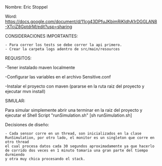 Nombre: Eric Stoppel

Word: https://docs.google.com/document/d/11cg43DPfuJKbimRiKIdhA1rDGGLAN8-XTcjZ8GptdrM/edit?usp=sharing

CONSIDERACIONES IMPORTANTES:

    - Para correr los tests se debe correr la api primero.
    - Crear la carpeta logs adentro de src/main/resources
    

REQUISITOS: 

-Tener instalado maven localmente

-Configurar las variables en el archivo Sensitive.conf

-Instalar el proyecto con maven (pararse en la ruta raiz del proyecto y ejecutar mvn install)

SIMULAR:

Para simular simplemente abrir una terminar en la raiz del proyecto y ejecutar el Shell Script "runSimulation.sh" [sh runSimulation.sh]

Decisiones de diseño:

    - Cada sensor corre en un thread, son inicializados en la clase RunSimulation, por otro lado, el monitor es un singleton que corre en otro thread 
    el cual procesa datos cada 30 segundos aproximadamente ya que hacerlo de corrido dos veces en 1 minuto tomaria una gran parte del tiempo durmiendo
    y otra muy chica procesando el stack.
    
